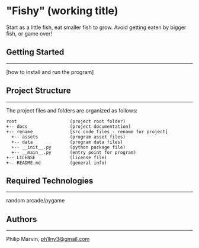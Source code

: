 # "Fishy" (working title) 
Start as a little fish, eat smaller fish to grow.  Avoid getting eaten by bigger fish, or game over!

## Getting Started
---
[how to install and run the program]

## Project Structure
---
The project files and folders are organized as follows:
```
root                    (project root folder)
+-- docs                (project documentation)
+-- rename              [src code files - rename for project]
  +-- assets            (program asset files)
  +-- data              (program data files)
  +-- __init__.py       (python package file)
  +-- __main__.py       (entry point for program)
+-- LICENSE             (license file)
+-- README.md           (general info)
```

## Required Technologies
---
random
arcade/pygame

## Authors
---
Philip Marvin, ph1lny3@gmail.com
